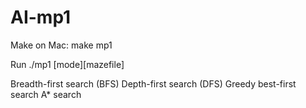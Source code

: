 # AI-mp1

Make on Mac:
make mp1

Run
./mp1 [mode][mazefile]

Breadth-first search (BFS)
Depth-first search (DFS)
Greedy best-first search
A* search